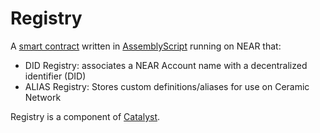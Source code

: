 Registry
==================

A [smart contract] written in [AssemblyScript] running on NEAR that:

* DID Registry: associates a NEAR Account name with a decentralized identifier (DID)
* ALIAS Registry: Stores custom definitions/aliases for use on Ceramic Network

Registry is a component of [Catalyst].

  [smart contract]: https://docs.near.org/docs/roles/developer/contracts/intro
  [AssemblyScript]: https://www.assemblyscript.org/
  [Catalyst]: https://vitalpoint.ai/catalyst

